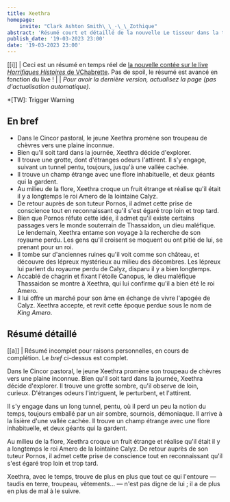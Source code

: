 ```yaml
---
title: Xeethra
homepage:
    invite: "Clark Ashton Smith\_\_·\_\_Zothique"
abstract: 'Résumé court et détaillé de la nouvelle Le tisseur dans la tombe, publiée par Clark Ashton Smith dans la collection Zothique !'
publish_date: '19-03-2023 23:00'
date: '19-03-2023 23:00'
---
```


[[i]]
| Ceci est un résumé en temps réel de [la nouvelle contée sur le live _Horrifiques Histoires_ de VChabrette](https://www.twitch.tv/vchabrette). Pas de spoil, le résumé est avancé en fonction du live !
|
| _Pour avoir la dernière version, actualisez la page (pas d'actualisation automatique)._

*[TW]: Trigger Warning

## En bref

- Dans le Cincor pastoral, le jeune Xeethra promène son troupeau de chèvres vers une plaine inconnue.
- Bien qu'il soit tard dans la journée, Xeethra décide d'explorer.
- Il trouve une grotte, dont d'étranges odeurs l'attirent. Il s'y engage, suivant un tunnel pentu, toujours, jusqu'à une vallée cachée.
- Il trouve un champ étrange avec une flore inhabituelle, et deux géants qui la gardent.
- Au milieu de la flore, Xeethra croque un fruit étrange et réalise qu'il était il y a longtemps le roi Amero de la lointaine Calyz.
- De retour auprès de son tuteur Pornos, il admet cette prise de conscience tout en reconnaissant qu'il s'est égaré trop loin et trop tard.
- Bien que Pornos réfute cette idée, il admet qu'il existe certains passages vers le monde souterrain de Thassaidon, un dieu maléfique. Le lendemain, Xeethra entame son voyage à la recherche de son royaume perdu. Les gens qu'il croisent se moquent ou ont pitié de lui, se prenant pour un roi.
- Il tombe sur d'anciennes ruines qu'il voit comme son château, et découvre des lépreux mystérieux au milieu des décombres. Les lépreux lui parlent du royaume perdu de Calyz, disparu il y a bien longtemps.
- Accablé de chagrin et fixant l'étoile Canopus, le dieu maléfique Thassaidon se montre à Xeethra, qui lui confirme qu'il a bien été le roi Amero.
- Il lui offre un marché pour son âme en échange de vivre l'apogée de Calyz. Xeethra accepte, et revit cette époque perdue sous le nom de _King Amero_.

## Résumé détaillé

[[a]]
| Résumé incomplet pour raisons personnelles, en cours de complétion. Le _bref_ ci-dessus est complet.

Dans le Cincor pastoral, le jeune Xeethra promène son troupeau de chèvres vers une plaine inconnue. Bien qu'il soit tard dans la journée, Xeethra décide d'explorer. Il trouve une grotte sombre, qu'il observe de loin, curieux. D'étranges odeurs l'intriguent, le perturbent, et l'attirent.

Il s'y engage dans un long tunnel, pentu, où il perd un peu la notion du temps, toujours emballé par un air sombre, sournois, démoniaque. Il arrive à la lisière d'une vallée cachée. Il trouve un champ étrange avec une flore inhabituelle, et deux géants qui la gardent.

Au milieu de la flore, Xeethra croque un fruit étrange et réalise qu'il était il y a longtemps le roi Amero de la lointaine Calyz. De retour auprès de son tuteur Pornos, il admet cette prise de conscience tout en reconnaissant qu'il s'est égaré trop loin et trop tard.

Xeethra, avec le temps, trouve de plus en plus que tout ce qui l'entoure — taudis en terre, troupeau, vêtements… — n'est pas digne de lui ; il a de plus en plus de mal à le suivre.